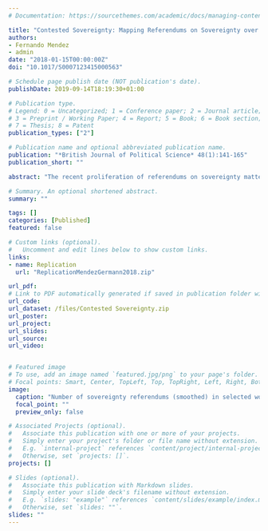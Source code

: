 ```yaml
---
# Documentation: https://sourcethemes.com/academic/docs/managing-content/

title: "Contested Sovereignty: Mapping Referendums on Sovereignty over Time and Space"
authors: 
- Fernando Mendez
- admin
date: "2018-01-15T00:00:00Z"
doi: "10.1017/S0007123415000563"

# Schedule page publish date (NOT publication's date).
publishDate: 2019-09-14T18:19:30+01:00

# Publication type.
# Legend: 0 = Uncategorized; 1 = Conference paper; 2 = Journal article;
# 3 = Preprint / Working Paper; 4 = Report; 5 = Book; 6 = Book section;
# 7 = Thesis; 8 = Patent
publication_types: ["2"]

# Publication name and optional abbreviated publication name.
publication: "*British Journal of Political Science* 48(1):141-165"
publication_short: ""

abstract: "The recent proliferation of referendums on sovereignty matters has fuelled growing scholarly interest. However, comparative research is hindered by the weaknesses of current compilations, which tend to suffer from conceptual vagueness, varied coding decisions, incomplete coverage and ad hoc categorizations. Based on an improved conceptualization and theory-driven typology, this article presents a new dataset of 602 sovereignty referendums from 1776–2012, more than double the number in existing lists. In an exploratory analysis, it uncovers eight distinctive clusters of sovereignty referendums and identifies patterns of activity over time and space as well as outcomes produced."

# Summary. An optional shortened abstract.
summary: ""

tags: []
categories: [Published]
featured: false

# Custom links (optional).
#   Uncomment and edit lines below to show custom links.
links:
- name: Replication
  url: "ReplicationMendezGermann2018.zip"

url_pdf: 
# Link to PDF automatically generated if saved in publication folder with same name as folder
url_code: 
url_dataset: /files/Contested Sovereignty.zip
url_poster:
url_project:
url_slides:
url_source:
url_video:


# Featured image
# To use, add an image named `featured.jpg/png` to your page's folder. 
# Focal points: Smart, Center, TopLeft, Top, TopRight, Left, Right, BottomLeft, Bottom, BottomRight.
image:
  caption: "Number of sovereignty referendums (smoothed) in selected world regions and over time"
  focal_point: ""
  preview_only: false

# Associated Projects (optional).
#   Associate this publication with one or more of your projects.
#   Simply enter your project's folder or file name without extension.
#   E.g. `internal-project` references `content/project/internal-project/index.md`.
#   Otherwise, set `projects: []`.
projects: []

# Slides (optional).
#   Associate this publication with Markdown slides.
#   Simply enter your slide deck's filename without extension.
#   E.g. `slides: "example"` references `content/slides/example/index.md`.
#   Otherwise, set `slides: ""`.
slides: ""
---
```

